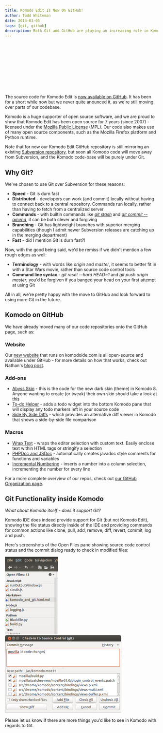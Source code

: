 ```yaml
---
title: Komodo Edit Is Now On GitHub!
author: Todd Whiteman
date: 2014-03-05
tags: [git, github]
description: Both Git and GitHub are playing an increasing role in Komodo's development process. See how, why and where the Komodo team are using Git for source code control.
---
```


<a style="font-size: 128px; margin: 10px;" href="https://github.com/Komodo/KomodoEdit" class="push-right">
    <i class="icon icon-github"></i>
</a>

The source code for Komodo Edit is [now available on GitHub][github]. It has been for a short while now but we never quite anounced it, as we're still moving over parts of our codebase.

Komodo is a huge supporter of open source software, and we are proud to show
that Komodo Edit has been open source for 7 years (since 2007) - licensed
under the [Mozilla Public License](http://en.wikipedia.org/wiki/Mozilla_Public_License)
(MPL). Our code also makes use of many open source components, such as the
Mozilla Firefox platform and Python runtime.

Note that for now our Komodo Edit GitHub repository is still mirroring an
existing [Subversion repository](http://svn.openkomodo.com/openkomodo), but soon
all Komodo code will move away from Subversion, and the Komodo code-base will be
purely under Git.

## Why Git?

We've chosen to use Git over Subversion for these reasons:

  * **Speed** - Git is durn fast
  * **Distributed** - developers can work (and commit) locally without having
    to connect back to a central repository. Commands run locally, rather than
    having to fetch from a centralized server
  * **Commands** - with builtin commands like
    *[git stash](https://www.kernel.org/pub/software/scm/git/docs/git-stash.html)*
    and
    *[git commit --amend](https://www.kernel.org/pub/software/scm/git/docs/git-commit.html)*,
    it can be both clever and forgiving
  * **Branching** - Git has lightweight branches with superior
    merging capabilities (though I admit newer Subversion releases are
    catching up in the merging department)
  * **Fast** - did I mention Git is durn fast?!

Now, with the good being said, we'd be remiss if we didn't mention a few rough
edges as well:

  * **Terminology** - with words like *origin* and *master*, it seems to better
    fit in with a Star Wars movie, rather than source code control tools
  * **Command line syntax** - *git reset --hard HEAD~1* and *git push origin
    master*, you'd be forgiven if you banged your head on your first attempt at
    using Git

All in all, we're pretty happy with the move to GitHub and look forward to using
more Git in the future.

## Komodo on GitHub

We have already moved many of our code repositories onto the GitHub page, such as:

### Website

Our [new website](https://github.com/Komodo/komodo-website) that runs
on komodoide.com is all open-source and available under GitHub - for more
details on how that works, check out Nathan's
[blog post](http://komodoide.com/blog/2014-02/new-website-launched/).

### Add-ons

  * [Abyss Skin](https://github.com/Komodo/Mel) - this is the code for the new
    dark skin (theme) in Komodo 8. Anyone wanting to create (or tweak) their own
    skin should take a look at this
  * [To-do Helper](https://github.com/Komodo/Todo) - adds a todo widget into the
    bottom Komodo pane that will display any todo markers left in your source
    code
  * [Side By Side Diffs](https://github.com/Komodo/SideBySideDiff) - which
    provides an alternative diff viewer in Komodo that shows a side-by-side file
    comparison

### Macros

  * [Wrap Text](https://github.com/Komodo/macros#wrap-text) - wraps the editor
    selection with custom text. Easily enclose text within HTML tags or
    stringify a selection
  * [PHPDoc and JSDoc](https://github.com/Komodo/macros#phpdoc-and-jsdoc) -
    automatically creates javadoc style comments for functions and variables
  * [Incremental
    Numbering](https://github.com/Komodo/macros#incremental-numbering) - inserts
    a number into a column selection, incrementing the number for every line

For a more complete overview of our repos, check out [our GitHub Organization page][github org].

## Git Functionality inside Komodo

*What about Komodo itself - does it support Git?*

Komodo IDE does indeed provide support for Git (but not Komodo Edit), showing
the file status directly inside of the IDE and providing commands for common
actions like clone, pull, add, remove, diff, revert, commit, log and push.

Here's screenshots of the Open Files pane showing source code control status and
the commit dialog ready to check in modified files:

<div class="centered">
    <img alt="SCC File Status" src="/assets/images/blog/2014-03/scc_file_status.png">
    <img alt="SCC Commit"      src="/assets/images/blog/2014-03/scc_commit.png">
</div>

Please let us know if there are more things you'd like to see in Komodo with
regards to Git.

   [github]: https://github.com/Komodo/KomodoEdit "Komodo Edit on GitHub"
   [github org]: https://github.com/Komodo/ "The Komodo Organization on GitHub"
